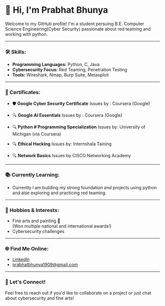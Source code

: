 # 👋 Hi, I'm Prabhat Bhunya

Welcome to my GitHub profile! I'm a student persuing B.E. Computer Science Engineering(Cyber Security) passionate about red teaming and working with python.

---

### 🛠️ **Skills:**
- **Programming Languages:** Python, C, Java
- **Cybersecurity Focus:** Red Teaming, Penetration Testing
- **Tools:** Wireshark, Nmap, Burp Suite, Metasploit

---

### 🚀 **Certificates:**
- 🛡️ **Google Cyber Security Certificate**
  Issues by : Coursera (Google)

- 🔍 **Google AI Essentials**
  Issues by : Coursera (Google)

- 🔍 **Python # Programming Specialization**
  Issues by: University of Michigan (via Coursera)

- 🔍 **Ethical Hacking**
  Issues by: Internshala Taining

- 🔍 **Network Basics**
  Issues by CISCO Networking Academy

---

### 📚 **Currently Learning:**
- Currently I am building my strong foundation and projects using python and alse exploring and practicing red teaming.

---

### 🎨 **Hobbies & Interests:**
- Fine arts and painting 🎨  
  (Won multiple national and international awards!)
- Cybersecurity challenges

---

### 🌐 **Find Me Online:**
- [LinkedIn](https://www.linkedin.com/in/prabhat-bhunya/)
-  prabhatbhunya1909@gmail.com

---

### 💬 **Let's Connect!**
Feel free to reach out if you'd like to collaborate on a project or just chat about cybersecurity and fine arts!
